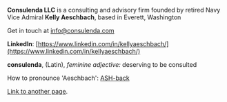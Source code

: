 **Consulenda LLC** is a consulting and advisory firm founded by retired Navy Vice Admiral **Kelly Aeschbach**, based in Everett, Washington

Get in touch at [info@consulenda.com](mailto:info@consulenda.com)

**LinkedIn**: [https://www.linkedin.com/in/kellyaeschbach/](https://www.linkedin.com/in/kellyaeschbach/)


**consulenda**, (Latin), *feminine adjective:* deserving to be consulted

How to pronounce 'Aeschbach': [ASH-back](https://www.howtopronounce.com/ashback)

[Link to another page](./another-page.html).
